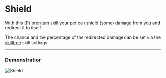 # Shield

With this (P) [premium](plugins/premium) skill your pet can shield (some) damage from you and redirect it to itself.

The chance and the percentage of the redirected damage can be set via the [skilltree](skilltrees) skill settings.

----

### Demonstration

![Shield](/wiki/images/skills/shield.gif)